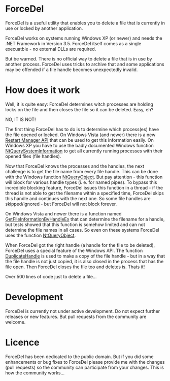 # ForceDel
ForceDel is a useful utility that enables you to delete a file that is currently in use or locked by another application. 

ForceDel works on systems running Windows XP (or newer) and needs the .NET Framework in Version 3.5. ForceDel itself comes as a single execuatble - no external DLLs are required. 

But be warned. There is no official way to delete a file that is in use by another process. ForceDel uses tricks to archive that and some applications may be offended if a file handle becomes unexpectedly invalid.

# How does it work
Well, it is quite easy: ForceDel determines witch processes are holding locks on the file and then closes the file so it can be deleted. Easy, eh? 

NO, IT IS NOT! 

The first thing ForceDel has to do is to determine which process(es) have the file opened or locked. On Windows Vista (and newer) there is a new [Restart Manager API](http://msdn.microsoft.com/en-us/library/windows/desktop/cc948910%28v=vs.85%29.aspx) that can be used to get this information easily. On Windows XP you have to use the badly documented Windows function [NtQuerySystemInformation](http://msdn.microsoft.com/en-us/library/windows/desktop/ms724509%28v=vs.85%29.aspx) to get all currently running processes with their opened files (file handles). 

Now that ForceDel knows the processes and the handles, the next challenge is to get the file name from every file handle. This can be done with the Windows function [NtQueryObject](http://msdn.microsoft.com/en-us/library/bb432383%28v=vs.85%29.aspx). But pay attention - this function will block for various handle types (i. e. for named pipes). To bypass this incredible blocking feature, ForceDel issues this function in a thread - if the thread is not able to get the filename within a specified time, ForceDel skips this handle and continues with the next one. So some file handles are skipped/ignored - but ForceDel will not block forever. 

On Windows Vista and newer there is a function named [GetFileInformationByHandleEx](http://msdn.microsoft.com/en-us/library/windows/desktop/aa364953%28v=vs.85%29.aspx) that can determine the filename for a handle, but tests showed that this function is somehow limited and can not determine the file names in all cases. So even on these systems ForceDel uses the function [NtQueryObject](http://msdn.microsoft.com/en-us/library/bb432383%28v=vs.85%29.aspx). 

When ForceDel got the right handle (a handle for the file to be deleted), ForceDel uses a special feature of the Windows API. The function [DuplicateHandle](http://msdn.microsoft.com/en-us/library/windows/desktop/ms724251%28v=vs.85%29.aspx) is used to make a copy of the file handle - but in a way that the file handle is not just copied, it is also closed in the process that has the file open. Then ForceDel closes the file too and deletes is. Thats it! 

Over 500 lines of code just to delete a file...

# Development
ForceDel is currently not under active development. Do not expect further releases or new features. But pull requests from the community are welcome.

# Licence
ForceDel has been dedicated to the public domain. But if you did some enhancements or bug fixes to ForceDel please provide me with the changes (pull requests) so the community can participate from your changes. This is how the community works...

